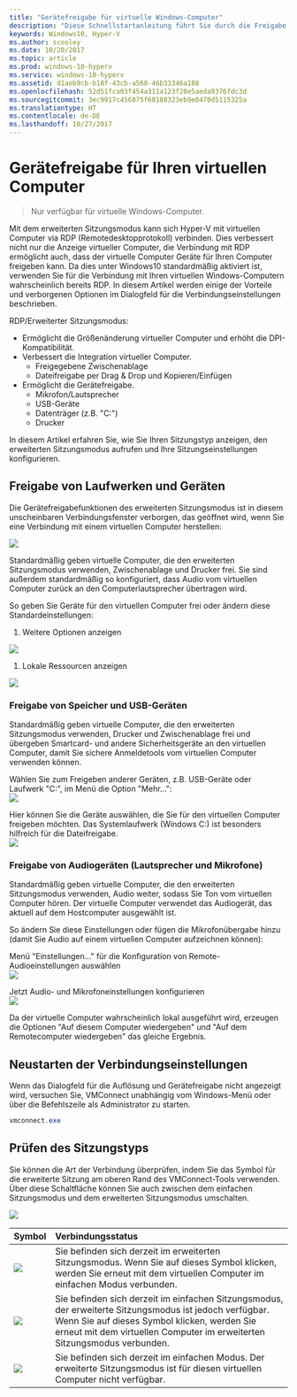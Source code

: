 ```yaml
---
title: "Gerätefreigabe für virtuelle Windows-Computer"
description: "Diese Schnellstartanleitung führt Sie durch die Freigabe von Geräten für virtuelle Hyper-V-Computer (USB, Audio, Mikrofon und bereitgestellte Laufwerke)."
keywords: Windows10, Hyper-V
ms.author: scooley
ms.date: 10/20/2017
ms.topic: article
ms.prod: windows-10-hyperv
ms.service: windows-10-hyperv
ms.assetid: d1aeb9cb-b18f-43cb-a568-46b33346a188
ms.openlocfilehash: 52d51fca03f454a311a123f20e5aeda9376fdc3d
ms.sourcegitcommit: 3ec9917c456875f68180323eb9e0470d5115325a
ms.translationtype: HT
ms.contentlocale: de-DE
ms.lasthandoff: 10/27/2017
---
```

# <a name="share-devices-with-your-virtual-machine"></a>Gerätefreigabe für Ihren virtuellen Computer

> Nur verfügbar für virtuelle Windows-Computer.

Mit dem erweiterten Sitzungsmodus kann sich Hyper-V mit virtuellen Computer via RDP (Remotedesktopprotokoll) verbinden.  Dies verbessert nicht nur die Anzeige virtueller Computer, die Verbindung mit RDP ermöglicht auch, dass der virtuelle Computer Geräte für Ihren Computer freigeben kann.  Da dies unter Windows10 standardmäßig aktiviert ist, verwenden Sie für die Verbindung mit Ihren virtuellen Windows-Computern wahrscheinlich bereits RDP.  In diesem Artikel werden einige der Vorteile und verborgenen Optionen im Dialogfeld für die Verbindungseinstellungen beschrieben.

RDP/Erweiterter Sitzungsmodus:

* Ermöglicht die Größenänderung virtueller Computer und erhöht die DPI-Kompatibilität.
* Verbessert die Integration virtueller Computer.
  * Freigegebene Zwischenablage
  * Dateifreigabe per Drag & Drop und Kopieren/Einfügen
* Ermöglicht die Gerätefreigabe.
  * Mikrofon/Lautsprecher
  * USB-Geräte
  * Datenträger (z.B. "C:")
  * Drucker

In diesem Artikel erfahren Sie, wie Sie Ihren Sitzungstyp anzeigen, den erweiterten Sitzungsmodus aufrufen und Ihre Sitzungseinstellungen konfigurieren.

## <a name="share-drives-and-devices"></a>Freigabe von Laufwerken und Geräten

Die Gerätefreigabefunktionen des erweiterten Sitzungsmodus ist in diesem unscheinbaren Verbindungsfenster verborgen, das geöffnet wird, wenn Sie eine Verbindung mit einem virtuellen Computer herstellen:

![](media/esm-default-view.png)

Standardmäßig geben virtuelle Computer, die den erweiterten Sitzungsmodus verwenden, Zwischenablage und Drucker frei.  Sie sind außerdem standardmäßig so konfiguriert, dass Audio vom virtuellen Computer zurück an den Computerlautsprecher übertragen wird.

So geben Sie Geräte für den virtuellen Computer frei oder ändern diese Standardeinstellungen:

1. Weitere Optionen anzeigen

  ![](media/esm-show-options.png)

1. Lokale Ressourcen anzeigen

  ![](media/esm-local-resources.png)

### <a name="share-storage-and-usb-devices"></a>Freigabe von Speicher und USB-Geräten

Standardmäßig geben virtuelle Computer, die den erweiterten Sitzungsmodus verwenden, Drucker und Zwischenablage frei und übergeben Smartcard- und andere Sicherheitsgeräte an den virtuellen Computer, damit Sie sichere Anmeldetools vom virtuellen Computer verwenden können.

Wählen Sie zum Freigeben anderer Geräten, z.B. USB-Geräte oder Laufwerk "C:", im Menü die Option "Mehr...":  
![](media/esm-more-devices.png)

Hier können Sie die Geräte auswählen, die Sie für den virtuellen Computer freigeben möchten.  Das Systemlaufwerk (Windows C:) ist besonders hilfreich für die Dateifreigabe.  
![](media/esm-drives-usb.png)

### <a name="share-audio-devices-speakers-and-microphones"></a>Freigabe von Audiogeräten (Lautsprecher und Mikrofone)

Standardmäßig geben virtuelle Computer, die den erweiterten Sitzungsmodus verwenden, Audio weiter, sodass Sie Ton vom virtuellen Computer hören.  Der virtuelle Computer verwendet das Audiogerät, das aktuell auf dem Hostcomputer ausgewählt ist.

So ändern Sie diese Einstellungen oder fügen die Mikrofonübergabe hinzu (damit Sie Audio auf einem virtuellen Computer aufzeichnen können):

Menü "Einstellungen..." für die Konfiguration von Remote-Audioeinstellungen auswählen  
![](media/esm-audio.png)

Jetzt Audio- und Mikrofoneinstellungen konfigurieren  
![](media/esm-audio-settings.png)

Da der virtuelle Computer wahrscheinlich lokal ausgeführt wird, erzeugen die Optionen "Auf diesem Computer wiedergeben" und "Auf dem Remotecomputer wiedergeben" das gleiche Ergebnis.

## <a name="re-launching-the-connection-settings"></a>Neustarten der Verbindungseinstellungen

Wenn das Dialogfeld für die Auflösung und Gerätefreigabe nicht angezeigt wird, versuchen Sie, VMConnect unabhängig vom Windows-Menü oder über die Befehlszeile als Administrator zu starten.  

``` Powershell
vmconnect.exe
```

## <a name="check-session-type"></a>Prüfen des Sitzungstyps

Sie können die Art der Verbindung überprüfen, indem Sie das Symbol für die erweiterte Sitzung am oberen Rand des VMConnect-Tools verwenden.  Über diese Schaltfläche können Sie auch zwischen dem einfachen Sitzungsmodus und dem erweiterten Sitzungsmodus umschalten.

![](media/esm-button-location.png)

| Symbol | Verbindungsstatus |
|:-----|:---------|
|![](media/esm-basic.png)| Sie befinden sich derzeit im erweiterten Sitzungsmodus.  Wenn Sie auf dieses Symbol klicken, werden Sie erneut mit dem virtuellen Computer im einfachen Modus verbunden. |
|![](media/esm-connect.png)| Sie befinden sich derzeit im einfachen Sitzungsmodus, der erweiterte Sitzungsmodus ist jedoch verfügbar.  Wenn Sie auf dieses Symbol klicken, werden Sie erneut mit dem virtuellen Computer im erweiterten Sitzungsmodus verbunden.  |
|![](media/esm-stop.png)| Sie befinden sich derzeit im einfachen Modus.  Der erweiterte Sitzungsmodus ist für diesen virtuellen Computer nicht verfügbar. |